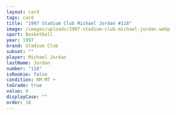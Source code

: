 ```yaml
---
layout: card
tags: card
title: "1997 Stadium Club Michael Jordan #118"
image: /images/uploads/1997-stadium-club-michael-jordan.webp
sport: Basketball
year: 1997
brand: Stadium Club
subset: ""
player: Michael Jordan
lastName: Jordan
number: "118"
isRookie: false
condition: NM-MT +
toGrade: true
value: 9
displayCase: ""
order: 10
---
```

